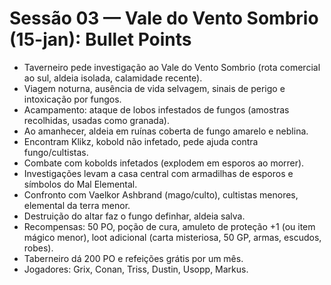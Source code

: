 # Sessão 03 — Vale do Vento Sombrio (15-jan): Bullet Points

- Taverneiro pede investigação ao Vale do Vento Sombrio (rota comercial ao sul, aldeia isolada, calamidade recente).
- Viagem noturna, ausência de vida selvagem, sinais de perigo e intoxicação por fungos.
- Acampamento: ataque de lobos infestados de fungos (amostras recolhidas, usadas como granada).
- Ao amanhecer, aldeia em ruínas coberta de fungo amarelo e neblina.
- Encontram Klikz, kobold não infetado, pede ajuda contra fungo/cultistas.
- Combate com kobolds infetados (explodem em esporos ao morrer).
- Investigações levam a casa central com armadilhas de esporos e símbolos do Mal Elemental.
- Confronto com Vaelkor Ashbrand (mago/culto), cultistas menores, elemental da terra menor.
- Destruição do altar faz o fungo definhar, aldeia salva.
- Recompensas: 50 PO, poção de cura, amuleto de proteção +1 (ou item mágico menor), loot adicional (carta misteriosa, 50 GP, armas, escudos, robes).
- Taberneiro dá 200 PO e refeições grátis por um mês.
- Jogadores: Grix, Conan, Triss, Dustin, Usopp, Markus.
